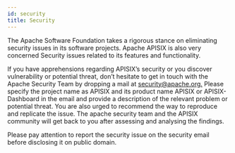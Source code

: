 ```yaml
---
id: security
title: Security
---
```

The Apache Software Foundation takes a rigorous stance on eliminating security issues in its software projects. Apache APISIX is also very concerned Security issues related to its features and functionality.

If you have apprehensions regarding APISIX’s security or you discover vulnerability or potential threat, don’t hesitate to get in touch with the Apache Security Team by dropping a mail at [security@apache.org.](mailto:security@apache.org.) Please specify the project name as APISIX and its product name APISIX or APISIX-Dashboard in the email and provide a description of the relevant problem or potential threat. You are also urged to recommend the way to reproduce and replicate the issue. The apache security team and the APISIX community will get back to you after assessing and analysing the findings.

Please pay attention to report the security issue on the security email before disclosing it on public domain.
